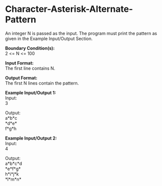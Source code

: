 # Character-Asterisk-Alternate-Pattern
<p>An integer N is passed as the input. The program must print the pattern as given in the Example Input/Output Section.</p>

<p><strong>Boundary Condition(s):</strong><br>
2 &lt;= N &lt;= 100</p>

<p><strong>Input Format:</strong><br>
The first line contains N.</p>

<p><strong>Output Format:</strong><br>
The first N lines contain the pattern.</p>

<p><strong>Example Input/Output 1:</strong><br>
Input:<br>
3</p>

<p>Output:<br>
a*b*c<br>
*d*e*<br>
f*g*h</p>

<p><strong>Example Input/Output 2:</strong><br>
Input:<br>
4</p>

<p>Output:<br>
a*b*c*d<br>
*e*f*g*<br>
h*i*j*k<br>
*l*m*n*</p>
